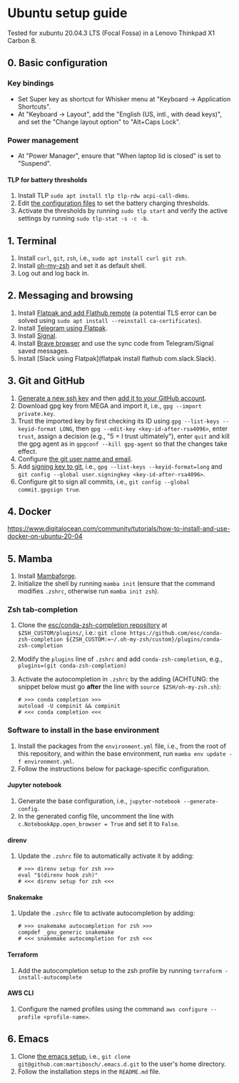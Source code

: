 # Ubuntu setup guide

Tested for xubuntu 20.04.3 LTS (Focal Fossa) in a Lenovo Thinkpad X1 Carbon 8.

## 0. Basic configuration

### Key bindings

* Set Super key as shortcut for Whisker menu at "Keyboard -> Application Shortcuts".
* At "Keyboard -> Layout", add the "English (US, intl., with dead keys)", and set the "Change layout option" to "Alt+Caps Lock".

### Power management

* At "Power Manager", ensure that "When laptop lid is closed" is set to "Suspend".

#### TLP for battery thresholds

1. Install TLP `sudo apt install tlp tlp-rdw acpi-call-dkms`.
2. Edit [the configuration files](https://linrunner.de/tlp/settings/introduction.html#config-files) to set the battery charging thresholds.
3. Activate the thresholds by running `sudo tlp start` and verify the active settings by running `sudo tlp-stat -s -c -b`.

## 1. Terminal

1. Install `curl`, `git`, `zsh`, i.e., `sudo apt install curl git zsh`.
2. Install [oh-my-zsh](https://github.com/ohmyzsh/ohmyzsh) and set it as default shell.
3. Log out and log back in.

## 2. Messaging and browsing

1. Install [Flatpak and add Flathub remote](https://flatpak.org/setup/Ubuntu) (a potential TLS error can be solved using `sudo apt install --reinstall ca-certificates`).
2. Install [Telegram using Flatpak](https://flathub.org/apps/details/org.telegram.desktop).
3. Install [Signal](https://signal.org/en/download/).
4. Install [Brave browser](https://brave.com/linux/#release-channel-installation) and use the sync code from Telegram/Signal saved messages.
5. Install [Slack using Flatpak](flatpak install flathub com.slack.Slack).

## 3. Git and GitHub

1. [Generate a new ssh key](https://docs.github.com/en/authentication/connecting-to-github-with-ssh/generating-a-new-ssh-key-and-adding-it-to-the-ssh-agent) and then [add it to your GitHub account](https://docs.github.com/en/authentication/connecting-to-github-with-ssh/adding-a-new-ssh-key-to-your-github-account).
2. Download gpg key from MEGA and import it, i.e., `gpg --import private.key`.
3. Trust the imported key by first checking its ID using `gpg --list-keys --keyid-format LONG`, then `gpg --edit-key <key-id-after-rsa4096>`, enter `trust`, assign a decision (e.g., "5 = I trust ultimately"), enter `quit` and kill the gpg agent as in `gpgconf --kill gpg-agent` so that the changes take effect.
4. Configure [the git user name and email](https://git-scm.com/book/en/v2/Getting-Started-First-Time-Git-Setup).
5. Add [signing key to git](https://docs.github.com/en/authentication/managing-commit-signature-verification/telling-git-about-your-signing-key), i.e., `gpg --list-keys --keyid-format=long` and `git config --global user.signingkey <key-id-after-rsa4096>`.
6. Configure git to sign all commits, i.e., `git config --global commit.gpgsign true`.

## 4. Docker

https://www.digitalocean.com/community/tutorials/how-to-install-and-use-docker-on-ubuntu-20-04

## 5. Mamba

1. Install [Mambaforge](https://github.com/conda-forge/miniforge#mambaforge).
2. Initialize the shell by running `mamba init` (ensure that the command modifies `.zshrc`, otherwise run `mamba init zsh`).

### Zsh tab-completion

1. Clone the [esc/conda-zsh-completion repository](https://github.com/esc/conda-zsh-completion) at `$ZSH_CUSTOM/plugins/`, i.e.: `git clone https://github.com/esc/conda-zsh-completion ${ZSH_CUSTOM:=~/.oh-my-zsh/custom}/plugins/conda-zsh-completion`
2. Modify the `plugins` line of `.zshrc` and add `conda-zsh-completion`, e.g., `plugins=(git conda-zsh-completion)`
3. Activate the autocompletion in `.zshrc` by the adding (ACHTUNG: the snippet below must go **after** the line with `source $ZSH/oh-my-zsh.sh`):

    ```
    # >>> conda completion >>>
    autoload -U compinit && compinit
    # <<< conda completion <<<
    ```

### Software to install in the base environment

1. Install the packages from the `environment.yml` file, i.e., from the root of this repository, and within the base environment, run `mamba env update -f environment.yml`.
2. Follow the instructions below for package-specific configuration.

#### Jupyter notebook

1. Generate the base configuration, i.e., `jupyter-notebook --generate-config`.
2. In the generated config file, uncomment the line with `c.NotebookApp.open_browser = True` and set it to `False`.

#### direnv

1. Update the `.zshrc` file to automatically activate it by adding:

    ```
    # >>> direnv setup for zsh >>>
    eval "$(direnv hook zsh)"
    # <<< direnv setup for zsh <<<
    ```

#### Snakemake
    
1. Update the `.zshrc` file to activate autocompletion by adding:

    ```
    # >>> snakemake autocompletion for zsh >>>
    compdef _gnu_generic snakemake
    # <<< snakemake autocompletion for zsh <<<
    ```
    
#### Terraform

1. Add the autocompletion setup to the zsh profile by running `terraform -install-autocomplete`

#### AWS CLI

1. Configure the named profiles using the command `aws configure --profile <profile-name>`.

## 6. Emacs

1. Clone [the emacs setup](https://github.com/martibosch/.emacs.d), i.e., `git clone git@github.com:martibosch/.emacs.d.git` to the user's home directory.
2. Follow the installation steps in the `README.md` file.
